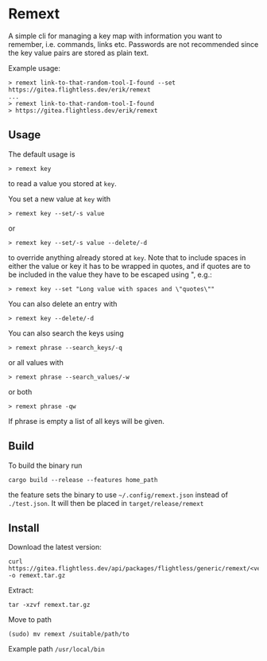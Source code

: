 # Remext

A simple cli for managing a key map with information you want to remember, i.e. commands, links etc. Passwords are not recommended since the key value pairs are stored as plain text.

Example usage:

```
> remext link-to-that-random-tool-I-found --set https://gitea.flightless.dev/erik/remext
...
> remext link-to-that-random-tool-I-found
> https://gitea.flightless.dev/erik/remext
```

## Usage

The default usage is

```
> remext key
```

to read a value you stored at `key`.

You set a new value at `key` with

```
> remext key --set/-s value
```

or

```
> remext key --set/-s value --delete/-d
```

to override anything already stored at `key`. Note that to include spaces in either the value or key it has to be wrapped in quotes, and if quotes are to be included in the value they have to be escaped using \", e.g.:

```
> remext key --set "Long value with spaces and \"quotes\""
```

You can also delete an entry with

```
> remext key --delete/-d
```

You can also search the keys using

```
> remext phrase --search_keys/-q
```

or all values with

```
> remext phrase --search_values/-w
```

or both

```
> remext phrase -qw
```

If phrase is empty a list of all keys will be given.

## Build

To build the binary run

```
cargo build --release --features home_path
```

the feature sets the binary to use `~/.config/remext.json` instead of `./test.json`.
It will then be placed in `target/release/remext`

## Install

Download the latest version:

```
curl https://gitea.flightless.dev/api/packages/flightless/generic/remext/<version>/remext.tar.gz -o remext.tar.gz
```

Extract:

```
tar -xzvf remext.tar.gz
```

Move to path

```
(sudo) mv remext /suitable/path/to
```

Example path `/usr/local/bin`
